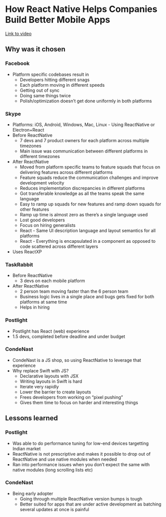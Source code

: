 # How React Native Helps Companies Build Better Mobile Apps

[Link to video](https://developers.facebook.com/videos/f8-2018/how-react-native-helps-companies-build-better-mobile-apps/)

## Why was it chosen

### Facebook
* Platform specific codebases result in
  * Developers hitting different snags
  * Each platform moving in different speeds
  * Getting out of sync
  * Doing same things twice
  * Polish/optimization doesn’t get done uniformly in both platforms

### Skype
* Platforms: iOS, Android, Windows, Mac, Linux - Using ReactNative or Electron+React
* Before ReactNative
  * 7 devs and 7 product owners for each platform across multiple timezones
  * Main issue was communication between different platforms in different timezones
* After ReactNative
  * Moved from platform specific teams to feature squads that focus on delivering features across different platforms
  * Feature squads reduce the communication challenges and improve development velocity
  * Reduces implementation discrepancies in different platforms
  * Got transferable knowledge as all the teams speak the same language
  * Easy to ramp up squads for new features and ramp down squads for other features
  * Ramp up time is almost zero as there’s a single language used
  * Lost good developers
  * Focus on hiring generalists
  * React - Same UI description language and layout semantics for all platforms
  * React - Everything is encapsulated in a component as opposed to code scattered across different layers
* Uses ReactXP

### TaskRabbit
* Before ReactNative
  * 3 devs on each mobile platform
* After ReactNative
  * 2 person team moving faster than the 6 person team
  * Business logic lives in a single place and bugs gets fixed for both platforms at same time
  * Helps in hiring

### Postlight
* Postlight has React (web) experience
* 1.5 devs, completed before deadline and under budget

### CondeNast
* CondeNast is a JS shop, so using ReactNative to leverage that experience
* Why replace Swift with JS?
  * Declarative layouts with JSX
  * Writing layouts in Swift is hard
  * Iterate very rapidly
  * Lower the barrier to create layouts
  * Frees developers from working on “pixel pushing”
  * Gives them time to focus on harder and interesting things


## Lessons learned

### Postlight
* Was able to do performance tuning for low-end devices targetting Indian market
* ReactNative is not prescriptive and makes it possible to drop out of ReactNative and use native modules when needed
* Ran into performance issues when you don’t expect the same with native modules (long scrolling lists etc)

### CondeNast
* Being early adopter
  * Going through multiple ReactNative version bumps is tough
  * Better suited for apps that are under active development as batching several updates at once is painful
